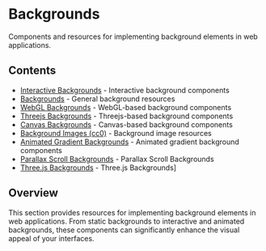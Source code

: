 # Backgrounds

Components and resources for implementing background elements in web applications.

## Contents

- [Interactive Backgrounds](interactive-backgrounds.md) - Interactive background components
- [Backgrounds](backgrounds.md) - General background resources
- [WebGL Backgrounds](webgl-backgrounds.md) - WebGL-based background components
- [Threejs Backgrounds](threejs-backgrounds.md) - Threejs-based background components
- [Canvas Backgrounds](canvas-backgrounds.md) - Canvas-based background components
- [Background Images (cc0)](background-images.md) - Background image resources
- [Animated Gradient Backgrounds](animated-gradient-backgrounds.md) - Animated gradient background components
- [Parallax Scroll Backgrounds](parallax-scroll-backgrounds.md) - Parallax Scroll Backgrounds
- [Three.js Backgrounds](threejs-backgrounds.md) - Three.js Backgrounds]

## Overview

This section provides resources for implementing background elements in web applications. From static backgrounds to interactive and animated backgrounds, these components can significantly enhance the visual appeal of your interfaces. 
